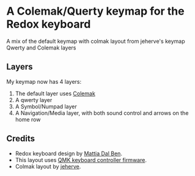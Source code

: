# A Colemak/Querty keymap for the Redox keyboard

A mix of the default keymap with colmak layout from jeherve's keymap
Qwerty and Colemak layers 

## Layers

My keymap now has 4 layers:

1. The default layer uses [Colemak](https://colemak.com/)
2. A qwerty layer 
3. A Symbol/Numpad layer
4. A Navigation/Media layer, with both sound control and arrows on the home row

## Credits

- Redox keyboard design by [Mattia Dal Ben](https://github.com/mattdibi/redox-keyboard).
- This layout uses [QMK keyboard controller firmware](https://github.com/qmk/qmk_firmware/).
- Colmak layout by [jeherve](https://github.com/qmk/qmk_firmware/tree/master/keyboards/redox/keymaps/jeherve).

